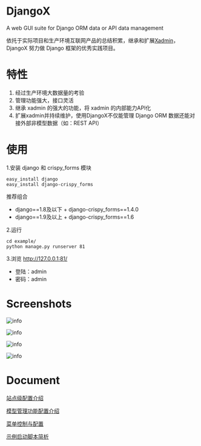 # DjangoX
A web GUI suite for Django ORM data or API data management

依托于实际项目和生产环境互联网产品的总结积累，继承和扩展[Xadmin](https://github.com/sshwsfc/xadmin)，DjangoX 努力做 Django 框架的优秀实践项目。

# 特性
1. 经过生产环境大数据量的考验
2. 管理功能强大，接口灵活
3. 继承 xadmin 的强大的功能，将 xadmin 的内部能力API化
4. 扩展xadmin并持续维护，使用DjangoX不仅能管理 Django ORM 数据还能对接外部非模型数据（如：REST API）

# 使用
1.安装 django 和 crispy_forms 模块
```
easy_install django
easy_install django-crispy_forms
```
推荐组合
- django==1.8及以下 + django-crispy_forms==1.4.0
- django==1.9及以上 + django-crispy_forms==1.6

2.运行
```
cd example/
python manage.py runserver 81
```

3.浏览
http://127.0.0.1:81/
* 登陆：admin 
* 密码：admin


# Screenshots
![info](https://github.com/JoneXiong/DjangoX/raw/master/example/app/static/app/img/main.jpg)

![info](https://github.com/JoneXiong/DjangoX/raw/master/example/app/static/app/img/quick_filter.jpg)

![info](https://github.com/JoneXiong/DjangoX/raw/master/example/app/static/app/img/quick_filter2.jpg)

![info](https://github.com/JoneXiong/DjangoX/raw/master/example/app/static/app/img/m2m_tree.jpg)

# Document

[站点级配置介绍](http://oejia.net/blog/2016/11/21/djangox_site_config.html)

[模型管理功能配置介绍](http://oejia.net/blog/2016/11/29/djangox_admin_conf.html)

[菜单控制与配置](http://www.oejia.net/blog/2016/06/13/djangox_menu.html)

[示例启动脚本简析](http://www.oejia.net/blog/2016/01/25/djangox_start_py.html)
